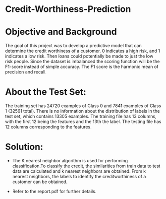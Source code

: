 # Credit-Worthiness-Prediction

# Objective and Background
The goal of this project was to develop a predictive model that can determine the credit worthiness of a customer. 0 indicates a high risk, and 1 indicates a low risk. Then loans could potentially be made to just the low risk people.  Since the dataset is imbalanced the scoring function will be the F1-score instead of simple accuracy. The F1 score is the harmonic mean of precision and recall.

# About the Test Set:
The training set has 24720 examples of Class 0 and 7841 examples of Class 1 (32561 total). There is no information about the distribution of labels in the test set, which contains 13305 examples. The training file has 13 columns, with the first 12 being the features and the 13th the label. The testing file has 12 columns corresponding to the features.


# Solution:
- The K nearest neighbor algorithm is used for performing classification.To classify the credit, the similarities from train data to test data are calculated and k nearest neighbors are obtained. From k nearest neighbors, the labels to identify the creditworthiness of a customer can be obtained.

- Refer to the report.pdf for further details.
